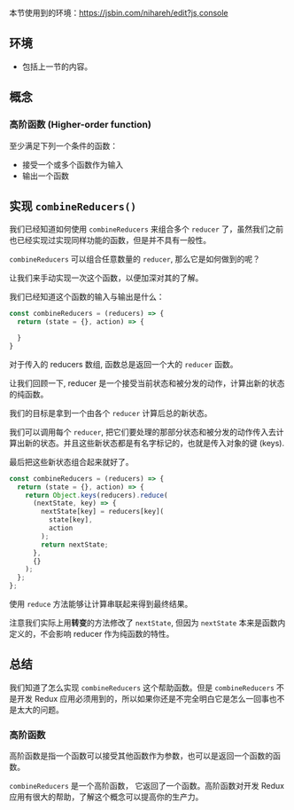 <div class="dplayer-container">
  <div
    id="dplayer"
    class="dplayer"
    style="margin-bottom: 20px;"
    data-id="[16] 从头实现 combineReducer()"
    data-video="http://o71w1wc99.bkt.clouddn.com/16.mp4"
    data-subtitle="http://o71w1wc99.bkt.clouddn.com/16.vtt?v0.0.1"
    data-cover="http://o71w1wc99.bkt.clouddn.com/16.jpg?v0.0.1"
  ></div>
</div>

<script defer src="./js/DPlayer.min.js"></script>
<script defer src="./js/dplayer.js"></script>
本节使用到的环境：https://jsbin.com/nihareh/edit?js,console

## 环境
- 包括上一节的内容。

## 概念

### 高阶函数 (Higher-order function)

至少满足下列一个条件的函数：
- 接受一个或多个函数作为输入
- 输出一个函数

## 实现 `combineReducers()`

我们已经知道如何使用 `combineReducers` 来组合多个 `reducer` 了，虽然我们之前也已经实现过实现同样功能的函数，但是并不具有一般性。

`combineReducers` 可以组合任意数量的 `reducer`, 那么它是如何做到的呢？

让我们来手动实现一次这个函数，以便加深对其的了解。

我们已经知道这个函数的输入与输出是什么：

```js
const combineReducers = (reducers) => {
  return (state = {}, action) => {

  }
}
```

对于传入的 reducers 数组, 函数总是返回一个大的 `reducer` 函数。

让我们回顾一下, reducer 是一个接受当前状态和被分发的动作，计算出新的状态的纯函数。

我们的目标是拿到一个由各个 `reducer` 计算后总的新状态。

我们可以调用每个 `reducer`, 把它们要处理的那部分状态和被分发的动作传入去计算出新的状态。并且这些新状态都是有名字标记的，也就是传入对象的键 (keys).

最后把这些新状态组合起来就好了。

```js
const combineReducers = (reducers) => {
  return (state = {}, action) => {
    return Object.keys(reducers).reduce(
      (nextState, key) => {
        nextState[key] = reducers[key](
          state[key],
          action
        );
        return nextState;
      },
      {}
    );
  };
};
```

使用 `reduce` 方法能够让计算串联起来得到最终结果。

注意我们实际上用**转变**的方法修改了 `nextState`, 但因为 `nextState` 本来是函数内定义的，不会影响 reducer 作为纯函数的特性。

## 总结

我们知道了怎么实现 `combineReducers` 这个帮助函数。但是 `combineReducers` 不是开发 Redux 应用必须用到的，所以如果你还是不完全明白它是怎么一回事也不是太大的问题。

### 高阶函数

高阶函数是指一个函数可以接受其他函数作为参数，也可以是返回一个函数的函数。

`combineReducers` 是一个高阶函数， 它返回了一个函数。高阶函数对开发 Redux 应用有很大的帮助，了解这个概念可以提高你的生产力。

<style>{% include "./css/dplayer.css" %}</style>
